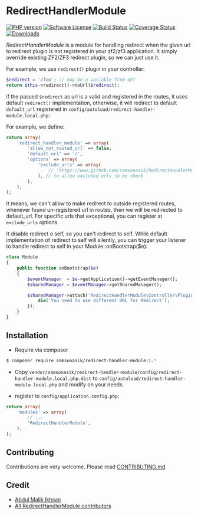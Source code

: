 RedirectHandlerModule
=====================

[![PHP version](https://badge.fury.io/ph/samsonasik%2Fredirect-handler-module.svg)](https://badge.fury.io/ph/samsonasik%2Fredirect-handler-module)
[![Software License](https://img.shields.io/badge/license-MIT-brightgreen.svg?style=flat-square)](LICENSE)
[![Build Status](https://travis-ci.org/samsonasik/RedirectHandlerModule.svg?branch=master)](https://travis-ci.org/samsonasik/RedirectHandlerModule)
[![Coverage Status](https://coveralls.io/repos/samsonasik/RedirectHandlerModule/badge.svg?branch=master)](https://coveralls.io/r/samsonasik/RedirectHandlerModule)
[![Downloads](https://img.shields.io/packagist/dt/samsonasik/redirect-handler-module.svg?style=flat-square)](https://packagist.org/packages/samsonasik/redirect-handler-module)

*RedirectHandlerModule* is a module for handling redirect when the given url to redirect plugin is not registered in your zf2/zf3 application. It simply override existing ZF2/ZF3 redirect plugin, so we can just use it.

For example, we use `redirect()` plugin in your controller:

```php
$redirect = '/foo'; // may be a variable from GET
return $this->redirect()->toUrl($redirect);
```

if the passed `$redirect` as url is a valid and registered in the routes, it uses default `redirect()` implementation, otherwise, it will redirect to default `default_url` registered in `config/autoload/redirect-handler-module.local.php`:

For example, we define:

```php
return array(
    'redirect_handler_module' => array(
        'allow_not_routed_url' => false,
        'default_url' => '/',
        'options' => array(
            'exclude_urls' => array(
                // 'https://www.github.com/samsonasik/RedirectHandlerModule',
            ), // to allow excluded urls to be check
        ),
    ),
);
```

It means, we can't allow to make redirect to outside registered routes, whenever found un-registered url in routes, then we will be redirected to default_url. For specific urls that exceptional, you can register at `exclude_urls` options. 

It disable redirect o self, so you can't redirect to self. While default implementation of redirect to self will silently, you can trigger your listener to handle redirect to self in your Module::onBootstrap($e):

```php
class Module
{
    public function onBootstrap($e)
    {
        $eventManager  = $e->getApplication()->getEventManager();
        $sharedManager = $eventManager->getSharedManager();

        $sharedManager->attach('RedirectHandlerModule\Controller\Plugin\Redirect', 'redirect-same-url', function() {
            die('You need to use different URL for Redirect');
        });
    }
}
```

Installation
------------

 - Require via composer
```bash
$ composer require samsonasik/redirect-handler-module:1.*
```

 - Copy `vendor/samsonasik/redirect-handler-module/config/redirect-handler-module.local.php.dist` to `config/autoload/redirect-handler-module.local.php` and modify on your needs.

 - register to `config/application.config.php`:

```php
return array(
    'modules' => array(
        // ...
        'RedirectHandlerModule',
    ),
);
```

Contributing
------------
Contributions are very welcome. Please read [CONTRIBUTING.md](https://github.com/samsonasik/RedirectHandlerModule/blob/master/CONTRIBUTING.md)

Credit
------

- [Abdul Malik Ikhsan](https://github.com/samsonasik)
- [All RedirectHandlerModule contributors](https://github.com/samsonasik/RedirectHandlerModule/contributors)
